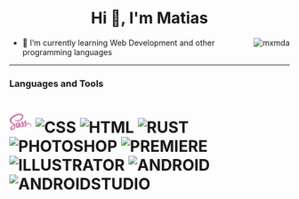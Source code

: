 <h1 align="center">Hi 👋, I'm Matias</h1>

<p><img align="right" src="https://github.com/mxmda/mxmda/blob/main/readme.gif" alt="mxmda" /></p>

- 🌱 I’m currently learning Web Development and other programming languages

<hr>

<h3 align="left">Languages and Tools</h3>

<h1>
<img src="https://raw.githubusercontent.com/devicons/devicon/master/icons/sass/sass-original.svg" alt="SASS" width="40" height="40"/>
<img src="https://cdn.jsdelivr.net/gh/devicons/devicon/icons/css3/css3-original-wordmark.svg" alt="CSS" width="40" height="40"/>
<img src="https://cdn.jsdelivr.net/gh/devicons/devicon/icons/html5/html5-original-wordmark.svg" alt="HTML" width="40" height="40"/>
<img src="https://cdn.jsdelivr.net/gh/devicons/devicon/icons/rust/rust-plain.svg" alt="RUST" width="40" height="40"/>
<img src="https://cdn.jsdelivr.net/gh/devicons/devicon/icons/photoshop/photoshop-line.svg" alt="PHOTOSHOP" width="40" height="40"/>
<img src="https://cdn.jsdelivr.net/gh/devicons/devicon/icons/premierepro/premierepro-original.svg" alt="PREMIERE" width="40" height="40"/>
<img src="https://cdn.jsdelivr.net/gh/devicons/devicon/icons/illustrator/illustrator-line.svg" alt="ILLUSTRATOR" width="40" height="40"/>
<img src="https://cdn.jsdelivr.net/gh/devicons/devicon/icons/android/android-original.svg" alt="ANDROID" width="40" height="40"/>
<img src="https://cdn.jsdelivr.net/gh/devicons/devicon/icons/androidstudio/androidstudio-original.svg" alt="ANDROIDSTUDIO" width="40" height="40"/>
</h1>
</p>
